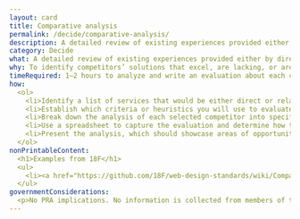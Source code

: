 ```yaml
---
layout: card
title: Comparative analysis
permalink: /decide/comparative-analysis/
description: A detailed review of existing experiences provided either by direct competitors or by related agencies or services.
category: Decide
what: A detailed review of existing experiences provided either by direct competitors or by related agencies or services.
why: To identify competitors’ solutions that excel, are lacking, or are missing critical design elements. Comparative analysis can give you a competitive edge by identifying opportunities, gaps in other services, and potential design patterns to adopt or avoid.
timeRequired: 1–2 hours to analyze and write an evaluation about each competitor.
how:
  <ol>
    <li>Identify a list of services that would be either direct or related competitors to your service.  Pare the list down to four or five.</li>
    <li>Establish which criteria or heuristics you will use to evaluate each competing service.</li>
    <li>Break down the analysis of each selected competitor into specific focal areas for evaluation. For example, how relevant are search results?</li>
    <li>Use a spreadsheet to capture the evaluation and determine how the targeted services and agencies perform based on the identified heuristics.</li>
    <li>Present the analysis, which should showcase areas of opportunities that you can take advantage of and design patterns you might adopt or avoid.</li>  
  </ol>
nonPrintableContent:
  <h1>Examples from 18F</h1>
  <ul>
    <li><a href="https://github.com/18F/web-design-standards/wiki/Comparative-Analysis">Draft U.S. Web Design Standards Comparative Analysis</a></li>
  </ul>
governmentConsiderations:
  <p>No PRA implications. No information is collected from members of the public.</p>
---
```

